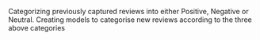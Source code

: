 Categorizing previously captured reviews into either Positive, Negative or Neutral.
Creating models to categorise new reviews according to the three above categories
